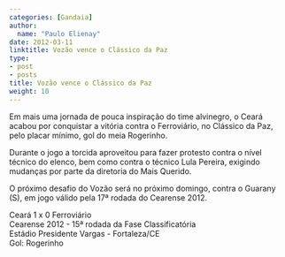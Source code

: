 ```yaml
---
categories: [Gandaia]
author:
  name: "Paulo Elienay"
date: 2012-03-11
linktitle: Vozão vence o Clássico da Paz
type:
- post
- posts
title: Vozão vence o Clássico da Paz
weight: 10
---
```

Em mais uma jornada de pouca inspiração do time alvinegro, o Ceará  acabou por conquistar a vitória contra o Ferroviário, no Clássico da  Paz, pelo placar mínimo, gol do meia Rogerinho.

Durante o jogo a torcida aproveitou para fazer protesto contra o  nível técnico do elenco, bem como contra o técnico Lula Pereira,  exigindo mudanças por parte da diretoria do Mais Querido.

O próximo desafio do Vozão será no próximo domingo, contra o Guarany (S), em jogo válido pela 17ª rodada do Cearense 2012.

Ceará 1 x 0 Ferroviário  
Cearense 2012 - 15ª rodada da Fase Classificatória  
Estádio Presidente Vargas - Fortaleza/CE  
Gol: Rogerinho

